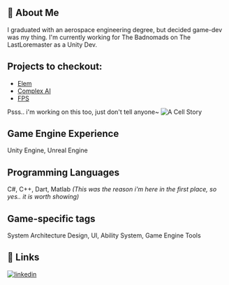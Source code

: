 ## 🚀 About Me
I graduated with an aerospace engineering degree, but decided game-dev was my thing.
I'm currently working for The Badnomads on The LastLoremaster as a Unity Dev.

## Projects to checkout:
- [Elem](https://github.com/Screamerzu/Roots)
- [Complex AI](https://github.com/Valzur/Complex-AI)
- [FPS](https://github.com/Valzur/FPS-game)

Psss.. i'm working on this too, just don't tell anyone~
![A Cell Story](https://github.com/Valzur/Valzur/assets/58498980/9888cd91-1a19-4ee2-ba34-4082aa8f9dbc)

## Game Engine Experience
Unity Engine, Unreal Engine

## Programming Languages
C#, C++, Dart, Matlab <i>(This was the reason i'm here in the first place, so yes.. it is worth showing)</i>

## Game-specific tags
System Architecture Design, UI, Ability System, Game Engine Tools

## 🔗 Links
[![linkedin](https://img.shields.io/badge/linkedin-0A66C2?style=for-the-badge&logo=linkedin&logoColor=white)](https://www.linkedin.com/in/ezat/)
